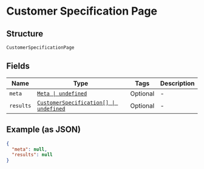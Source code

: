 
# Customer Specification Page

## Structure

`CustomerSpecificationPage`

## Fields

| Name | Type | Tags | Description |
|  --- | --- | --- | --- |
| `meta` | [`Meta \| undefined`](../../doc/models/meta.md) | Optional | - |
| `results` | [`CustomerSpecification[] \| undefined`](../../doc/models/customer-specification.md) | Optional | - |

## Example (as JSON)

```json
{
  "meta": null,
  "results": null
}
```

